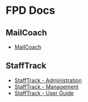 # FPD Docs

## MailCoach
- [MailCoach](/mailcoach/)

## StaffTrack
- [StaffTrack - Administration](/stafftrack/admin.html)
- [StaffTrack - Management](/stafftrack/management.html)
- [StaffTrack - User Guide](/stafftrack/user.html)

